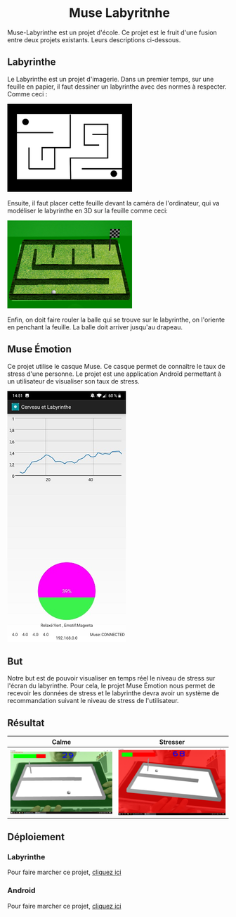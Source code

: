 <h1 align="center">
​    Muse Labyritnhe
</h1>

Muse-Labyrinthe est un projet d'école.
Ce projet est le fruit d'une fusion entre deux projets existants. Leurs descriptions ci-dessous.

## Labyrinthe

Le Labyrinthe est un projet d'imagerie. Dans un premier temps, sur une feuille en papier, il faut dessiner un labyrinthe avec des normes à respecter. Comme ceci :

<img src="Labyrinthe_2D.png" width="284" height="200">

Ensuite, il faut placer cette feuille devant la caméra de l'ordinateur, qui va modéliser le labyrinthe en 3D sur la feuille comme ceci:

<img src="Labyrinthe_3D.png" width="284" height="200">

Enfin, on doit faire rouler la balle qui se trouve sur le labyrinthe, on l'oriente en penchant la feuille. La balle doit arriver jusqu'au drapeau.

## Muse Émotion
Ce projet utilise le casque Muse. Ce casque permet de connaître le taux de stress d'une personne. Le projet est une application Androïd permettant à un utilisateur de visualiser son taux de stress.

<img src="Screen_Muse.png" width="270" height="570">

## But
Notre but est de pouvoir visualiser en temps réel le niveau de stress sur l'écran du labyrinthe. Pour cela, le projet Muse Émotion nous permet de recevoir les données de stress et le labyrinthe devra avoir un système de recommandation suivant le niveau de stress de l'utilisateur. 


## Résultat

|            Calme            |            Stresser             |         
| :-------------------------: | :-------------------------: | 
| ![Screen0](Calme.png) | ![Screen1](Stresser.png) | 


## Déploiement

### Labyrinthe

Pour faire marcher ce projet, [cliquez ici](https://github.com/alextranchinsu/Muse-Labyrinthe/tree/main/Labyrinthe)

### Android

Pour faire marcher ce projet, [cliquez ici](https://github.com/alextranchinsu/Muse-Labyrinthe/tree/main/MuseAndroid)

